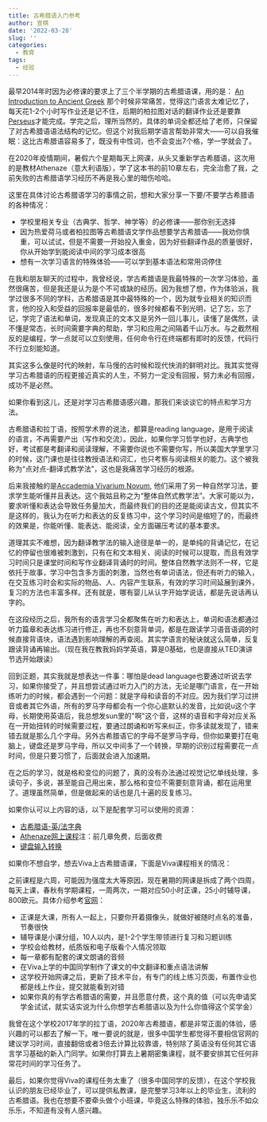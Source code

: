 ```yaml
---
title: 古希腊语入门参考
author: 宣棋
date: '2022-03-28'
slug: ''
categories:
  - 教育
tags:
  - 经验
---
```

最早2014年时因为必修课的要求上了三个半学期的古希腊语课，用的是： [An Introduction to Ancient Greek](https://book.douban.com/subject/2400158/) 那个时候非常痛苦，觉得这门语言太难记忆了，每天花1-2个小时写作业还是记不住，后期的柏拉图对话的翻译作业还是要靠[Perseus](https://www.perseus.tufts.edu/hopper/)才能完成。学完之后，理所当然的，具体的单词全都还给了老师，只保留了对古希腊语语法结构的记忆。但这个对我后期学语言帮助非常大——可以自我催眠：这比古希腊语容易多了，既没有中性词，也不会变出7个格，学一学就会了。

在2020年疫情期间，暑假六个星期每天上网课，从头又重新学古希腊语，这次用的是教材Athenaze（意大利语版），学了这本书的前10章左右，完全治愈了我，之前失败的古希腊语学习经历不再是我心里的暗伤哈哈。

这里在具体讨论古希腊语学习的事情之前，想和大家分享一下要/不要学古希腊语的各种情况：

  - 学校里相关专业（古典学、哲学、神学等）的必修课——那你别无选择
  - 因为热爱荷马或者柏拉图等古希腊语文学作品想要学古希腊语——我劝你慎重，可以试试，但是不需要一开始投入重金，因为好些翻译作品的质量很好，你从开始学到能阅读中间的学习成本很高
  - 想有一次学习语言的特殊体验——可以学到基本语法和常用词停住

在我和朋友聊天的过程中，我曾经说，学古希腊语是我最特殊的一次学习体验，虽然很痛苦，但是我还是认为是个不可或缺的经历。因为我想了想，作为体验派，我学过很多不同的学科，古希腊语是其中最特殊的一个，因为就专业相关的知识而言，他的投入和受益的回报率是最低的，很多时候都看不到光明，记了忘，忘了记，学完了语法和单词，发现真正的文本又是另外一回儿事儿，读懂了是偶然，读不懂是常态，长时间需要字典的帮助，学习和应用之间隔着千山万水。与之截然相反的是编程，学一点就可以立刻使用，任何命令行在终端都有即时的反馈，代码行不行立刻能知道。

其实这多么像是时代的映射，车马慢的古时候和现代快消的鲜明对比。我其实觉得学习古希腊语的历程更接近真实的人生，不努力一定没有回报，努力未必有回报，成功不是必然。

如果你看到这儿，还是对学习古希腊语感兴趣，那我们来谈谈它的特点和学习方法。

古希腊语和拉丁语，按照学术界的说法，都算是reading language，是用于阅读的语言，不再需要产出（写作和交流）。因此，如果你学习哲学也好，古典学也好，考试都是考翻译和阅读理解，不需要你说也不需要你写，所以美国大学里学习的时候，这门课也是往往教授语法和词汇，也只考察与阅读相关的能力。这个被我称为“点对点-翻译式教学法”，这也是我痛苦学习经历的根源。

后来我接触的是[Accademia Vivarium Novum](https://vivariumnovum.net/en), 他们采用了另一种自然学习法，要求学生能听懂并且表达。这个我姑且称之为“整体自然式教学法”。大家可能以为，要求听懂和表达会导致任务量加大，而最终我们的目的还是能阅读古文，但其实不是这样的，我认为在听力和表达的反复练习中，这个学习时间是缩短了的，而最终的效果是，你能听懂、能表达、能阅读，全方面碾压考试的基本要求。

道理其实不难想，因为翻译教学法的输入途径是单一的，是单纯的背诵记忆，在记忆的停留也很难被刺激到，只有在和文本相关、阅读的时候可以提取，而且有效学习时间只是课堂时间和写作业翻译背诵时的时间。整体自然教学法则不一样，它是依托于故事，学习中包含多方面的刺激，当然也有单词语法，但还有听力的输入，在交互练习时会和实际的物品、人、内容产生联系，有效的学习时间延展到课外，复习的方法也丰富多样。还有就是，哪有婴儿从认字开始学说话，都是先说话再认字的。

在这段经历之后，我所有的语言学习全都聚焦在听力和表达上，单词和语法都通过听力篇章和表达练习进行修正，再也不刻意背单词，都是在跟读学习语音语调的时候直接背语块，语法遇到影响理解的再查阅。其实学语言的秘诀就这么简单，反复跟读背诵再输出。（现在我在教我妈妈学英语，算是0基础，也是直接从TED演讲节选开始跟读）

回到正题，其实我就是想表达一件事：哪怕是dead language也要通过听说去学习，如果你接受了，并且想尝试通过听力入门的方法，无论是哪门语言，在一开始练听力的时候，都会遇到一个问题：就是字母和读音的不对应。因为我们学习过拼音或者其它外语，所有的罗马字母都会有一个你心底默认的发音，比如说u这个字母，长期使用英语后，我总想发sun里的"啊"这个音，这样的语音和字母对应关系在一开始扭转的时候需要过程，要通过朗诵和听写来纠正，你多读就发现了，错来错去就是那么几个字母。另外古希腊语它的字母不是罗马字母，但你如果要打在电脑上，键盘还是罗马字母，所以又中间多了一个转换，早期的识别过程需要花一点时间，但是只要习惯了，后面就会进入加速期。

在之后的学习，就是格和变位的问题了，真的没有办法通过视觉记忆单线处理，多读句子，多说，甚至能自己用出来，那么格和变位不需要刻意背诵，都在运用里了。道理虽然简单，但是做起来的话也是几十遍的反复练习。

如果你认可以上内容的话，以下是配套学习可以使用的资源：

  - [古希腊语-英/法字典](https://outils.biblissima.fr/fr/eulexis-web/) 
  - [Athenaze网上课程](https://athenaze.com/introduction/)注：前几章免费，后面收费
  - [键盘输入转换](https://hellenize.online)

如果你不想自学，想去Viva上古希腊语课，下面是Viva课程相关的情况：

之前课程是六周，可能因为强度太大等原因，现在暑期的网课是拆成了两个四周，每天上课，春秋有学期课程，一周两次，一期对应50小时正课，25小时辅导课，800欧元。具体介绍参考[官网](https://vivariumnovum.net/la/distance-learning)：

  - 正课是大课，所有人一起上，只要你开着摄像头，就做好被随时点名的准备，节奏很快
  - 辅导课是小课分组，10人以内，是1-2个学生带领进行复习和习题训练
  - 学校会给教材，纸质版和电子版看个人情况领取
  - 每一章都有配套的课文朗诵的音频
  - 在Viva上学的中国同学制作了课文的中文翻译和重点语法讲解
  - 这学校开始网课之后，更新了技术平台，有专门的线上练习页面，布置作业也都是线上作业，提交就能看到对错
  - 如果你真的有学古希腊语的需要，并且愿意付费，这个真的值（可以先申请奖学金试试，就实话实说为什么你想学古希腊语以及为什么你值得这个奖学金）
    
我曾在这个学校2017年学的拉丁语，2020年古希腊语，都是非常正面的体验，感兴趣的可以都去了解一下。唯一要说的就是，很多中国学生都觉得不要相信官网的建议学习时间，直接翻倍或者3倍去计算比较靠谱，特别除了英语没有任何其它语言学习基础的新入门同学。如果你打算去上暑期密集课程，就不要安排其它任何非常花时间的学习任务了。
 
最后，如果你觉得Viva的课程任务太重了（很多中国同学的反馈），在这个学校我认识的朋友已经毕业了，可以提供私教课，是完整学习3年以上的毕业生，流利的古希腊语。我也在想要不要牵头做个小班课，毕竟这么特殊的体验，独乐乐不如众乐乐，不知道有没有人感兴趣。
